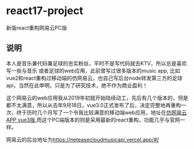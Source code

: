 # react17-project
新版react重构网易云PC版

## 说明
本人是音乐兼代码兼足球的忠实粉丝，平时不是写代码就去KTV，所以总是喜欢写一些与音乐
或者足球的web应用，此前曾写过很多版本的music app, 比如vue2和react重构过移动端的仿网易云，也自己写后台node转发第三方的足球api，当然在此申明，只是为了研究技术，绝不作为商业盈利！

这个网易云的web应用我从2019年初就开始陆续动工，先后有几个版本的，但是都不太满意，所以从去年9月18日，vue3.0正式发布了后，决定完整地再重构一次，终于历时几个月写了一个令我比较满意的移动端web应用，地址在[仿网易云APP vue3版](https://github.com/chensidi/vue3-project/tree/master/vue3NeteaseCloud),而这个PC端版本的则是采用最新的react重构，功能几乎与官网一样。

网易云的后台地址为<https://neteasecloudmusicapi.vercel.app/#/>